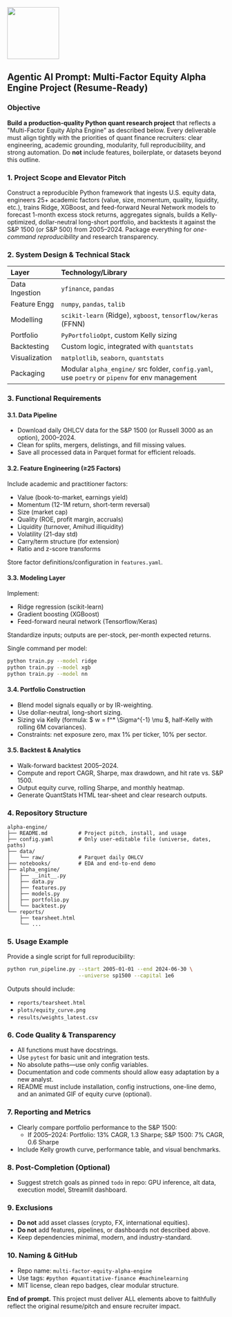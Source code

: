 <img src="https://r2cdn.perplexity.ai/pplx-full-logo-primary-dark%402x.png" class="logo" width="120"/>

## Agentic AI Prompt: Multi-Factor Equity Alpha Engine Project (Resume-Ready)

### Objective

**Build a production-quality Python quant research project** that reflects a "Multi-Factor Equity Alpha Engine" as described below. Every deliverable must align tightly with the priorities of quant finance recruiters: clear engineering, academic grounding, modularity, full reproducibility, and strong automation. Do **not** include features, boilerplate, or datasets beyond this outline.

### 1. Project Scope and Elevator Pitch

Construct a reproducible Python framework that ingests U.S. equity data, engineers 25+ academic factors (value, size, momentum, quality, liquidity, etc.), trains Ridge, XGBoost, and feed-forward Neural Network models to forecast 1-month excess stock returns, aggregates signals, builds a Kelly-optimized, dollar-neutral long-short portfolio, and backtests it against the S\&P 1500 (or S\&P 500) from 2005–2024. Package everything for *one-command reproducibility* and research transparency.

### 2. System Design \& Technical Stack

| Layer | Technology/Library |
| :-- | :-- |
| Data Ingestion | `yfinance`, `pandas` |
| Feature Engg | `numpy`, `pandas`, `talib` |
| Modelling | `scikit-learn` (Ridge), `xgboost`, `tensorflow/keras` (FFNN) |
| Portfolio | `PyPortfolioOpt`, custom Kelly sizing |
| Backtesting | Custom logic, integrated with `quantstats` |
| Visualization | `matplotlib`, `seaborn`, `quantstats` |
| Packaging | Modular `alpha_engine/` src folder, `config.yaml`, use `poetry` or `pipenv` for env management |

### 3. Functional Requirements

#### 3.1. Data Pipeline

- Download daily OHLCV data for the S\&P 1500 (or Russell 3000 as an option), 2000–2024.
- Clean for splits, mergers, delistings, and fill missing values.
- Save all processed data in Parquet format for efficient reloads.


#### 3.2. Feature Engineering (≥25 Factors)

Include academic and practitioner factors:

- Value (book-to-market, earnings yield)
- Momentum (12-1M return, short-term reversal)
- Size (market cap)
- Quality (ROE, profit margin, accruals)
- Liquidity (turnover, Amihud illiquidity)
- Volatility (21-day std)
- Carry/term structure (for extension)
- Ratio and z-score transforms

Store factor definitions/configuration in `features.yaml`.

#### 3.3. Modeling Layer

Implement:

- Ridge regression (scikit-learn)
- Gradient boosting (XGBoost)
- Feed-forward neural network (Tensorflow/Keras)

Standardize inputs; outputs are per-stock, per-month expected returns.

Single command per model:

```bash
python train.py --model ridge
python train.py --model xgb
python train.py --model nn
```


#### 3.4. Portfolio Construction

- Blend model signals equally or by IR-weighting.
- Use dollar-neutral, long-short sizing.
- Sizing via Kelly (formula: \$ w = f^* \Sigma^{-1} \mu \$, half-Kelly with rolling 6M covariances).
- Constraints: net exposure zero, max 1% per ticker, 10% per sector.


#### 3.5. Backtest \& Analytics

- Walk-forward backtest 2005–2024.
- Compute and report CAGR, Sharpe, max drawdown, and hit rate vs. S\&P 1500.
- Output equity curve, rolling Sharpe, and monthly heatmap.
- Generate QuantStats HTML tear-sheet and clear research outputs.


### 4. Repository Structure

```
alpha-engine/
├── README.md          # Project pitch, install, and usage
├── config.yaml        # Only user-editable file (universe, dates, paths)
├── data/
│   └── raw/           # Parquet daily OHLCV
├── notebooks/         # EDA and end-to-end demo
├── alpha_engine/
│   ├── __init__.py
│   ├── data.py
│   ├── features.py
│   ├── models.py
│   ├── portfolio.py
│   └── backtest.py
└── reports/
    ├── tearsheet.html
    └── ...
```


### 5. Usage Example

Provide a single script for full reproducibility:

```bash
python run_pipeline.py --start 2005-01-01 --end 2024-06-30 \
                       --universe sp1500 --capital 1e6
```

Outputs should include:

- `reports/tearsheet.html`
- `plots/equity_curve.png`
- `results/weights_latest.csv`


### 6. Code Quality \& Transparency

- All functions must have docstrings.
- Use `pytest` for basic unit and integration tests.
- No absolute paths—use only config variables.
- Documentation and code comments should allow easy adaptation by a new analyst.
- README must include installation, config instructions, one-line demo, and an animated GIF of equity curve (optional).


### 7. Reporting and Metrics

- Clearly compare portfolio performance to the S\&P 1500:
    - If 2005–2024: Portfolio: 13% CAGR, 1.3 Sharpe; S\&P 1500: 7% CAGR, 0.6 Sharpe
- Include Kelly growth curve, performance table, and visual benchmarks.


### 8. Post-Completion (Optional)

- Suggest stretch goals as pinned `todo` in repo: GPU inference, alt data, execution model, Streamlit dashboard.


### 9. Exclusions

- **Do not** add asset classes (crypto, FX, international equities).
- **Do not** add features, pipelines, or dashboards not described above.
- Keep dependencies minimal, modern, and industry-standard.


### 10. Naming \& GitHub

- Repo name: `multi-factor-equity-alpha-engine`
- Use tags: `#python #quantitative-finance #machinelearning`
- MIT license, clean repo badges, clear modular structure.

**End of prompt.**
This project must deliver ALL elements above to faithfully reflect the original resume/pitch and ensure recruiter impact.

